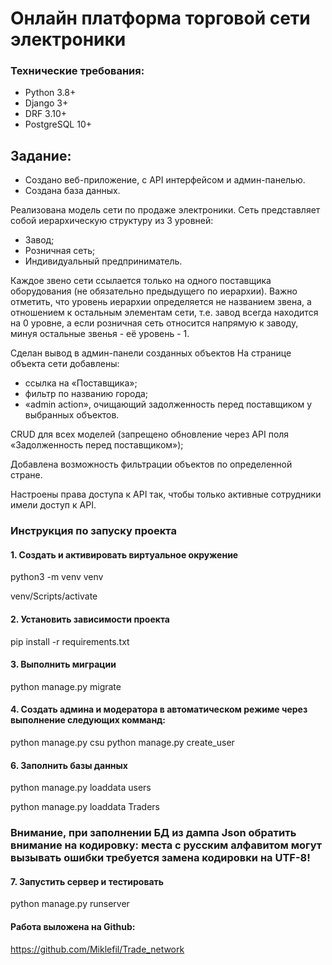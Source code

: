 # Онлайн платформа торговой сети электроники

### Технические требования:
- Python 3.8+
- Django 3+
- DRF 3.10+
- PostgreSQL 10+


## Задание:
- Создано веб-приложение, с API интерфейсом и админ-панелью.
- Создана база данных.

Реализована модель сети по продаже электроники.
Сеть представляет собой иерархическую структуру из 3 уровней:
- Завод;
- Розничная сеть;
- Индивидуальный предприниматель.

Каждое звено сети ссылается только на одного поставщика оборудования (не обязательно предыдущего по иерархии). 
Важно отметить, что уровень иерархии определяется не названием звена, а отношением к остальным элементам сети, 
т.е. завод всегда находится на 0 уровне, а если розничная сеть относится напрямую к заводу, 
минуя остальные звенья - её уровень - 1.

Сделан вывод в админ-панели созданных объектов
На странице объекта сети добавлены:

- ссылка на «Поставщика»;
- фильтр по названию города;
- «admin action», очищающий задолженность перед поставщиком у выбранных объектов.

CRUD для всех моделей (запрещено обновление через API поля «Задолженность перед поставщиком»);

Добавлена возможность фильтрации объектов по определенной стране.

Настроены права доступа к API так, чтобы только активные сотрудники имели доступ к API.

### Инструкция по запуску проекта
#### 1. Создать и активировать виртуальное окружение

python3 -m venv venv

venv/Scripts/activate
#### 2. Установить зависимости проекта 
pip install -r requirements.txt

#### 3. Выполнить миграции
python manage.py migrate

#### 4. Создать админа и модератора в автоматическом режиме через выполнение следующих комманд:

python manage.py csu
python manage.py create_user

#### 6. Заполнить базы данных

python manage.py loaddata users

python manage.py loaddata Traders

### Внимание, при заполнении БД из дампа Json обратить внимание на кодировку: места с русским алфавитом могут вызывать ошибки требуется замена кодировки на UTF-8!

#### 7. Запустить сервер и тестировать
python manage.py runserver

#### Работа выложена на Github:
https://github.com/Miklefil/Trade_network